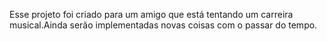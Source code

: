Esse projeto foi criado para um amigo que está tentando um carreira musical.Ainda serão implementadas novas coisas com o passar do tempo. 
